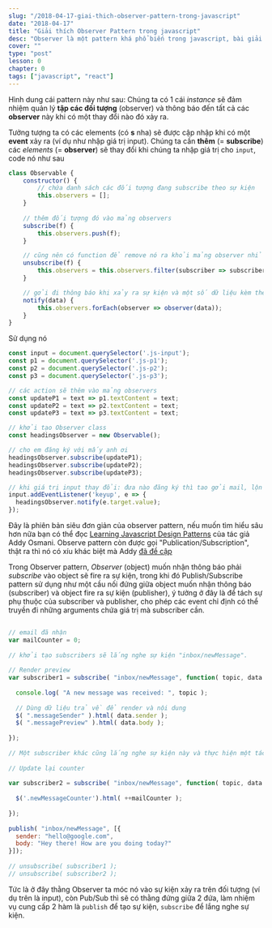 ```yaml
---
slug: "/2018-04-17-giai-thich-observer-pattern-trong-javascript"
date: "2018-04-17"
title: "Giải thích Observer Pattern trong javascript"
desc: "Observer là một pattern khá phổ biến trong javascript, bài giải thích ngắn gọn về pattern này"
cover: ""
type: "post"
lesson: 0
chapter: 0
tags: ["javascript", "react"]
---
```


Hình dung cái pattern này như sau: Chúng ta có 1 cái *instance* sẽ đảm nhiệm quản lý **tập các đối tượng** (observer) và thông báo đến tất cả các **observer** này khi có một thay đổi nào đó xảy ra.

Tưởng tượng ta có các elements (có **s** nha) sẽ được cập nhập khi có một **event** xảy ra (ví dụ như nhập giá trị input). Chúng ta cần **thêm** (= **subscribe**) các *elements* (= **observer**) sẽ thay đổi khi chúng ta nhập giá trị cho `input`, code nó như sau

```jsx
class Observable {
    constructor() {
        // chứa danh sách các đối tượng đang subscribe theo sự kiện
        this.observers = [];
    }
    
    // thêm đối tượng đó vào mảng observers
    subscribe(f) {
        this.observers.push(f);
    }

    // cũng nên có function để remove nó ra khỏi mảng observer nhỉ
    unsubscribe(f) {
        this.observers = this.observers.filter(subscriber => subscriber !== f);
    }

    // gởi đi thông báo khi xảy ra sự kiện và một số dữ liệu kèm theo
    notify(data) {
        this.observers.forEach(observer => observer(data));
    }
}
```

Sử dụng nó

```jsx
const input = document.querySelector('.js-input');
const p1 = document.querySelector('.js-p1');
const p2 = document.querySelector('.js-p2');
const p3 = document.querySelector('.js-p3');

// các action sẽ thêm vào mảng observers
const updateP1 = text => p1.textContent = text;
const updateP2 = text => p2.textContent = text;
const updateP3 = text => p3.textContent = text;

// khởi tạo Observer class
const headingsObserver = new Observable();

// cho em đăng ký với mấy anh ơi
headingsObserver.subscribe(updateP1);
headingsObserver.subscribe(updateP2);
headingsObserver.subscribe(updateP3);

// khi giá trị input thay đổi: đưa nào đăng ký thì tao gởi mail, lộn gọi đến action tụi bây đăng ký thực hiện
input.addEventListener('keyup', e => {
  headingsObserver.notify(e.target.value);
});
```

Đây là phiên bản siêu đơn giản của observer pattern, nếu muốn tìm hiểu sâu hơn nữa bạn có thể đọc [Learning Javascript Design Patterns](https://addyosmani.com/resources/essentialjsdesignpatterns/book/#observerpatternjavascript) của tác giả Addy Osmani. Observe pattern còn được gọi "Publication/Subscription", thật ra thì nó có xíu khác biệt mà Addy [đã đề cập](https://addyosmani.com/resources/essentialjsdesignpatterns/book/#observerpatternjavascript)

Trong Observer pattern, *Observer* (object) muốn nhận thông báo phải *subscribe* vào object sẽ fire ra sự kiện, trong khi đó Publish/Subscribe pattern sử dụng như một cầu nối đứng giữa object muốn nhận thông báo (subscriber) và object fire ra sự kiện (publisher), ý tưởng ở đây là để tách sự phụ thuộc của subscriber và publisher, cho phép các event chỉ định có thể truyền đi những arguments chứa giá trị mà subscriber cần.

```jsx
 
// email đã nhận
var mailCounter = 0;
 
// khởi tạo subscribers sẽ lắng nghe sự kiện "inbox/newMessage".
 
// Render preview
var subscriber1 = subscribe( "inbox/newMessage", function( topic, data ) {
 
  console.log( "A new message was received: ", topic );
 
  // Dùng dữ liệu trả về để render và nội dung  
  $( ".messageSender" ).html( data.sender );
  $( ".messagePreview" ).html( data.body );
 
});
 
// Một subscriber khác cũng lắng nghe sự kiện này và thực hiện một tác vụ khác
 
// Update lại counter
 
var subscriber2 = subscribe( "inbox/newMessage", function( topic, data ) {
 
  $('.newMessageCounter').html( ++mailCounter );
 
});
 
publish( "inbox/newMessage", [{
  sender: "hello@google.com",
  body: "Hey there! How are you doing today?"
}]);
 
// unsubscribe( subscriber1 );
// unsubscribe( subscriber2 );
```

Tức là ở đây thằng Observer ta móc nó vào sự kiện xảy ra trên đối tượng (ví dụ trên là input), còn Pub/Sub thì sẽ có thằng đứng giữa 2 đứa, làm nhiệm vụ cung cấp 2 hàm là `publish` để tạo sự kiện, `subscribe` để lắng nghe sự kiện.